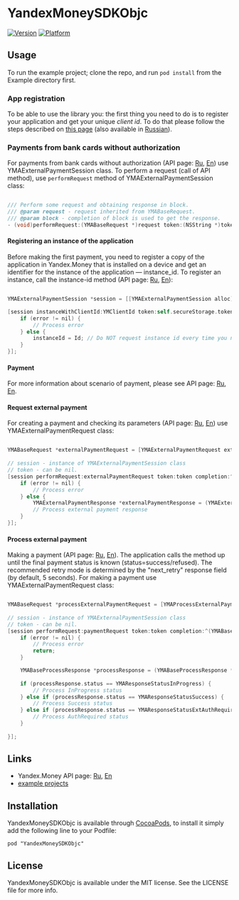 # YandexMoneySDKObjc

[![Version](http://cocoapod-badges.herokuapp.com/v/YandexMoneySDKObjc/badge.png)](http://api.yandex.ru/money/)
[![Platform](http://cocoapod-badges.herokuapp.com/p/YandexMoneySDKObjc/badge.png)](http://api.yandex.ru/money/)

## Usage

To run the example project; clone the repo, and run `pod install` from the Example directory first.

### App registration

To be able to use the library you: the first thing you need to do is to register your application and get your unique *client id*. To do that please follow the steps described on [this page][1] (also available in [Russian][2]).

### Payments from bank cards without authorization

For payments from bank cards without authorization (API page: [Ru][5], [En][6]) use YMAExternalPaymentSession class.
To perform a request (call of API method), use `performRequest` method of YMAExternalPaymentSession class:

```Objective-C

/// Perform some request and obtaining response in block.
/// @param request - request inherited from YMABaseRequest.
/// @param block - completion of block is used to get the response.
- (void)performRequest:(YMABaseRequest *)request token:(NSString *)token completion:(YMARequestHandler)block;

```

#### Registering an instance of the application

Before making the first payment, you need to register a copy of the application in Yandex.Money that is installed on a device and get an identifier for the instance of the application — instance_id. To register an instance, call the instance-id method (API page: [Ru][9], [En][10]):

```Objective-C

YMAExternalPaymentSession *session = [[YMAExternalPaymentSession alloc] init];

[session instanceWithClientId:YMClientId token:self.secureStorage.token completion:^(NSString *Id, NSError *error) {
    if (error != nil) {
        // Process error 
    } else {
        instanceId = Id; // Do NOT request instance id every time you need to call API method. Obtain it once and reuse it.
    }
}];

```
#### Payment

For more information about scenario of payment, please see API page: [Ru][5], [En][6].

#### Request external payment

For creating a payment and checking its parameters (API page: [Ru][7], [En][8]) use YMAExternalPaymentRequest class:

```Objective-C

YMABaseRequest *externalPaymentRequest = [YMAExternalPaymentRequest externalPaymentWithPatternId:patternId andPaymentParams:paymentParams];
    
// session - instance of YMAExternalPaymentSession class 
// token - can be nil.
[session performRequest:externalPaymentRequest token:token completion:^(YMABaseRequest *request,                        YMABaseResponse *response, NSError *error) {
    if (error != nil) {
        // Process error
    } else {
        YMAExternalPaymentResponse *externalPaymentResponse = (YMAExternalPaymentResponse *) response;
        // Process external payment response
    }
}];

```

#### Process external payment

Making a payment (API page: [Ru][11], [En][12]). The application calls the method up until the final payment status is known (status=success/refused).
The recommended retry mode is determined by the "next_retry" response field (by default, 5 seconds).
For making a payment use YMAExternalPaymentRequest class:

```Objective-C

YMABaseRequest *processExternalPaymentRequest = [YMAProcessExternalPaymentRequest processExternalPaymentWithRequestId:requestId successUri:YMSuccessUrl failUri:YMFailUrl requestToken:NO];
    
// session - instance of YMAExternalPaymentSession class 
// token - can be nil.
[session performRequest:paymentRequest token:token completion:^(YMABaseRequest *request, YMABaseResponse *response,     NSError *error) {
    if (error != nil) {
        // Process error
        return;
    }

    YMABaseProcessResponse *processResponse = (YMABaseProcessResponse *)response;
        
    if (processResponse.status == YMAResponseStatusInProgress) {
        // Process InProgress status 
    } else if (processResponse.status == YMAResponseStatusSuccess) {
        // Process Success status
    } else if (processResponse.status == YMAResponseStatusExtAuthRequired) {
        // Process AuthRequired status
    } 
            
}];

```

## Links

* Yandex.Money API page: [Ru](http://api.yandex.ru/money/), [En](http://api.yandex.com/money/)
* [example projects](https://github.com/yandex-money/yandex-money-sdk-objc/tree/master/Example)

## Installation

YandexMoneySDKObjc is available through [CocoaPods](http://cocoapods.org), to install
it simply add the following line to your Podfile:

    pod "YandexMoneySDKObjc"

## License

YandexMoneySDKObjc is available under the MIT license. See the LICENSE file for more info.

[1]: http://api.yandex.com/money/doc/dg/tasks/register-client.xml
[2]: http://api.yandex.ru/money/doc/dg/tasks/register-client.xml
[3]: http://api.yandex.com/money/
[4]: http://api.yandex.ru/money/
[5]: http://api.yandex.ru/money/doc/dg/reference/process-external-payments.xml
[6]: http://api.yandex.com/money/doc/dg/reference/process-external-payments.xml
[7]: http://api.yandex.ru/money/doc/dg/reference/request-external-payment.xml
[8]: http://api.yandex.com/money/doc/dg/reference/request-external-payment.xml
[9]: http://api.yandex.ru/money/doc/dg/reference/instance-id.xml
[10]: http://api.yandex.com/money/doc/dg/reference/instance-id.xml
[11]: http://api.yandex.ru/money/doc/dg/reference/process-external-payment.xml
[12]: http://api.yandex.com/money/doc/dg/reference/process-external-payment.xml
